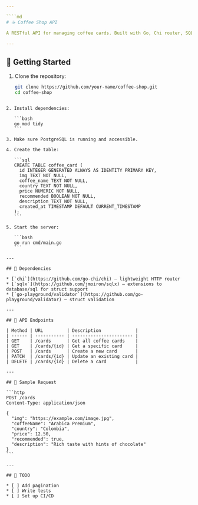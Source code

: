 ```yaml
---

````md
# ☕ Coffee Shop API

A RESTful API for managing coffee cards. Built with Go, Chi router, SQLx, and PostgreSQL.

---
```


## 🚀 Getting Started

1. Clone the repository:
   ```bash
   git clone https://github.com/your-name/coffee-shop.git
   cd coffee-shop
   ```

````

2. Install dependencies:

   ```bash
   go mod tidy
   ```

3. Make sure PostgreSQL is running and accessible.

4. Create the table:

   ```sql
   CREATE TABLE coffee_card (
     id INTEGER GENERATED ALWAYS AS IDENTITY PRIMARY KEY,
     img TEXT NOT NULL,
     coffee_name TEXT NOT NULL,
     country TEXT NOT NULL,
     price NUMERIC NOT NULL,
     recommended BOOLEAN NOT NULL,
     description TEXT NOT NULL,
     created_at TIMESTAMP DEFAULT CURRENT_TIMESTAMP
   );
   ```

5. Start the server:

   ```bash
   go run cmd/main.go
   ```

---

## 🧱 Dependencies

* [`chi`](https://github.com/go-chi/chi) — lightweight HTTP router
* [`sqlx`](https://github.com/jmoiron/sqlx) — extensions to database/sql for struct support
* [`go-playground/validator`](https://github.com/go-playground/validator) — struct validation

---

## 📌 API Endpoints

| Method | URL         | Description             |
| ------ | ----------- | ----------------------- |
| GET    | /cards      | Get all coffee cards    |
| GET    | /cards/{id} | Get a specific card     |
| POST   | /cards      | Create a new card       |
| PATCH  | /cards/{id} | Update an existing card |
| DELETE | /cards/{id} | Delete a card           |

---

## 🧪 Sample Request

```http
POST /cards
Content-Type: application/json

{
  "img": "https://example.com/image.jpg",
  "coffeeName": "Arabica Premium",
  "country": "Colombia",
  "price": 12.50,
  "recommended": true,
  "description": "Rich taste with hints of chocolate"
}
```

---

## 🔧 TODO

* [ ] Add pagination
* [ ] Write tests
* [ ] Set up CI/CD




````
